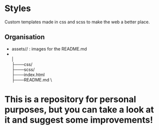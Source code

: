 # Styles
Custom templates made in css and scss to make the web a better place.

## Organisation


* assets/<Name of the component>/ : images for the README.md
* <Name of the component> \
    |                       \
    ├───css/                \
    ├───scss/               \
    ├───index.html          \
    ├───README.md           \
    
# This is a repository for personal purposes, but you can take a look at it and suggest some improvements!
